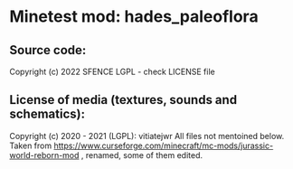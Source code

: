 Minetest mod: hades_paleoflora
==============================

Source code:
------------

Copyright (c) 2022 SFENCE
LGPL - check LICENSE file


License of media (textures, sounds and schematics):
---------------------------------------------------

Copyright (c) 2020 - 2021 (LGPL): vitiatejwr
All files not mentoined below. Taken from https://www.curseforge.com/minecraft/mc-mods/jurassic-world-reborn-mod , renamed, some of them edited.




